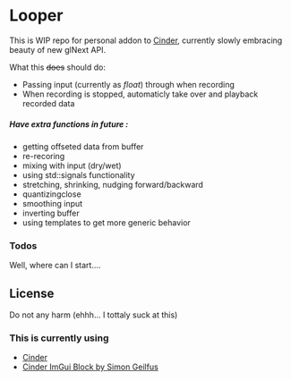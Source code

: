 # Looper

This is WIP repo for personal addon to [Cinder](libcinder.org), currently slowly embracing beauty of new glNext API. 

What this ~~does~~ should do:

  - Passing input (currently as _float_) through when recording
  - When recording is stopped, automaticly take over and playback recorded data
   

   ##### Have extra functions in future :
  - getting offseted data from buffer
  - re-recoring
  - mixing with input (dry/wet)
  - using std::signals functionality
  - stretching, shrinking, nudging forward/backward
  - quantizingclose
  - smoothing input
  - inverting buffer
  - using templates to get more generic behavior

### Todos

Well, where can I start....

License
----
Do not any harm (ehhh... I tottaly suck at this)
### This is currently using 

- [Cinder](github.com/cinder/Cinder)
- [Cinder ImGui Block by Simon Geilfus](https://github.com/simongeilfus/Cinder-ImGui)
